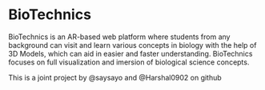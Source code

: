 # BioTechnics
BioTechnics is an AR-based web platform where students from any background can visit and learn various concepts in biology with the help of 3D Models, which can aid in easier and faster understanding. 
BioTechnics focuses on full visualization and imersion of biological science concepts.

This is a joint project by @saysayo and @Harshal0902 on github
